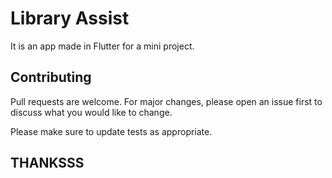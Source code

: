 # Library Assist

It is an app made in Flutter for a mini project.



## Contributing
Pull requests are welcome. For major changes, please open an issue first to discuss what you would like to change.

Please make sure to update tests as appropriate.

## THANKSSS
